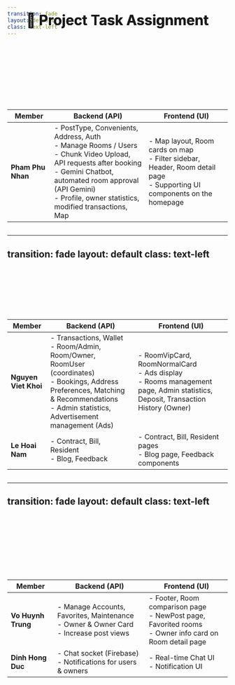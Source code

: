 ```yaml
---
transition: fade
layout: default
class: text-left
---
```


<!-- Slide 1 -->
<div style="display:flex; align-items:center; justify-content:center; height:100px; position: fixed; top: 50px; left: 50%; transform: translateX(-50%); z-index: 10;">
  <h1 style="margin:0; font-size:2rem;">🚀 Project Task Assignment</h1>
</div>

<div style="margin-top: 150px; display: flex; justify-content: center;">
  <div style="max-width: 1100px; width: 100%;">
    
| Member | Backend (API) | Frontend (UI) |
| --- | --- | --- |
| **Pham Phu Nhan** | - PostType, Convenients, Address, Auth<br>- Manage Rooms / Users<br>- Chunk Video Upload, API requests after booking<br>- Gemini Chatbot, automated room approval (API Gemini)<br>- Profile, owner statistics, modified transactions, Map | - Map layout, Room cards on map<br>- Filter sidebar, Header, Room detail page<br>- Supporting UI components on the homepage |

  </div>
</div>

---
transition: fade
layout: default
class: text-left
---

<!-- Slide 2 -->
<div style="display:flex; align-items:center; justify-content:center; height:100px; position: fixed; top: 50px; left: 50%; transform: translateX(-50%); z-index: 10;">
  <h1 style="margin:0; font-size:2rem;">🚀 Project Task Assignment</h1>
</div>

<div style="margin-top: 120px; display: flex; justify-content: center;">
  <div style="max-width: 1100px; width: 100%;">
    
| Member | Backend (API) | Frontend (UI) |
| --- | --- | --- |
| **Nguyen Viet Khoi** | - Transactions, Wallet<br>- Room/Admin, Room/Owner, RoomUser (coordinates)<br>- Bookings, Address Preferences, Matching & Recommendations<br>- Admin statistics, Advertisement management (Ads) | - RoomVipCard, RoomNormalCard<br>- Ads display<br>- Rooms management page, Admin statistics, Deposit, Transaction History (Owner) |
| **Le Hoai Nam** | - Contract, Bill, Resident<br>- Blog, Feedback | - Contract, Bill, Resident pages<br>- Blog page, Feedback components |

  </div>
</div>

---
transition: fade
layout: default
class: text-left
---

<!-- Slide 3 -->
<div style="display:flex; align-items:center; justify-content:center; height:100px; position: fixed; top: 50px; left: 50%; transform: translateX(-50%); z-index: 10;">
  <h1 style="margin:0; font-size:2rem;">🚀 Project Task Assignment</h1>
</div>

<div style="margin-top: 150px; display: flex; justify-content: center;">
  <div style="max-width: 1100px; width: 100%;">
    
| Member | Backend (API) | Frontend (UI) |
| --- | --- | --- |
| **Vo Huynh Trung** | - Manage Accounts, Favorites, Maintenance<br>- Owner & Owner Card<br>- Increase post views | - Footer, Room comparison page<br>- NewPost page, Favorited rooms<br>- Owner info card on Room detail page |
| **Dinh Hong Duc** | - Chat socket (Firebase)<br>- Notifications for users & owners | - Real-time Chat UI<br>- Notification UI |

  </div>
</div>


